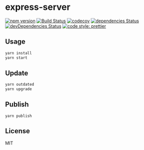 # express-server

[![npm version](https://badgen.net/npm/v/express-server)](https://npm.im/express-server)
[![Build Status](https://travis-ci.com/Himenon/express-server.svg?branch=master)](https://travis-ci.com/Himenon/express-server)
[![codecov](https://codecov.io/gh/Himenon/express-server/branch/master/graph/badge.svg)](https://codecov.io/gh/Himenon/express-server)
[![dependencies Status](https://david-dm.org/Himenon/express-server/status.svg)](https://david-dm.org/Himenon/express-server)
[![devDependencies Status](https://david-dm.org/Himenon/express-server/dev-status.svg)](https://david-dm.org/Himenon/express-server?type=dev)
[![code style: prettier](https://img.shields.io/badge/code_style-prettier-ff69b4.svg?style=flat-square)](https://github.com/prettier/prettier)

## Usage

```sh
yarn install
yarn start
```

## Update

```sh
yarn outdated
yarn upgrade
```

## Publish

```
yarn publish
```

## License

MIT
